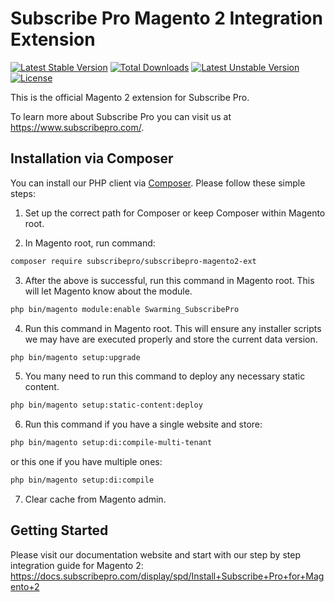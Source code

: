 Subscribe Pro Magento 2 Integration Extension
=============================================

[![Latest Stable Version](https://poser.pugx.org/subscribepro/subscribepro-magento2-ext/v/stable)](https://packagist.org/packages/subscribepro/subscribepro-magento2-ext)
[![Total Downloads](https://poser.pugx.org/subscribepro/subscribepro-magento2-ext/downloads)](https://packagist.org/packages/subscribepro/subscribepro-magento2-ext)
[![Latest Unstable Version](https://poser.pugx.org/subscribepro/subscribepro-magento2-ext/v/unstable)](https://packagist.org/packages/subscribepro/subscribepro-magento2-ext)
[![License](https://poser.pugx.org/subscribepro/subscribepro-magento2-ext/license)](https://packagist.org/packages/subscribepro/subscribepro-magento2-ext)

This is the official Magento 2 extension for Subscribe Pro.

To learn more about Subscribe Pro you can visit us at https://www.subscribepro.com/.

## Installation via Composer

You can install our PHP client via [Composer](http://getcomposer.org/). Please follow these simple steps:

1. Set up the correct path for Composer or keep Composer within Magento root.

2. In Magento root, run command:  
```bash
composer require subscribepro/subscribepro-magento2-ext
```

3. After the above is successful, run this command in Magento root. This will let Magento know about the module.
```bash
php bin/magento module:enable Swarming_SubscribePro
```

4. Run this command in Magento root. This will ensure any installer scripts we may have are executed properly and store the current data version.
```bash
php bin/magento setup:upgrade
```

5. You many need to run this command to deploy any necessary static content.
```bash
php bin/magento setup:static-content:deploy
```

6. Run this command if you have a single website and store:
```bash
php bin/magento setup:di:compile-multi-tenant
```
or this one if you have multiple ones:
```bash
php bin/magento setup:di:compile
```

7. Clear cache from Magento admin.

## Getting Started

Please visit our documentation website and start with our step by step integration guide for Magento 2: https://docs.subscribepro.com/display/spd/Install+Subscribe+Pro+for+Magento+2
